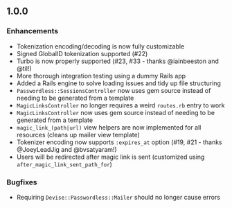 ## 1.0.0

### Enhancements

* Tokenization encoding/decoding is now fully customizable
* Signed GlobalID tokenization supported (#22)
* Turbo is now properly supported (#23, #33 - thanks @iainbeeston and @til!)
* More thorough integration testing using a dummy Rails app
* Added a Rails engine to solve loading issues and tidy up file structuring
* `Passwordless::SessionsController` now uses gem source instead of needing to be generated from a template
* `MagicLinksController` no longer requires a weird `routes.rb` entry to work
* `MagicLinksController` now uses gem source instead of needing to be generated from a template
* `magic_link_(path|url)` view helpers are now implemented for all resources (cleans up mailer view template)
* Tokenizer encoding now supports `:expires_at` option (#19, #21 - thanks @JoeyLeadJig and @bvsatyaram!)
* Users will be redirected after magic link is sent (customized using `after_magic_link_sent_path_for`)

### Bugfixes

* Requiring `Devise::Passwordless::Mailer` should no longer cause errors

